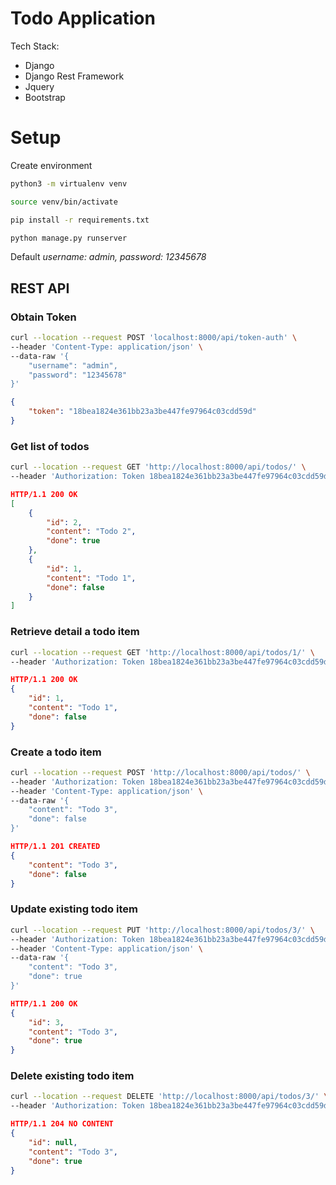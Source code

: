 # Todo Application
Tech Stack:
- Django
- Django Rest Framework
- Jquery
- Bootstrap

# Setup
Create environment
```bash
python3 -m virtualenv venv

source venv/bin/activate

pip install -r requirements.txt

python manage.py runserver
```
Default *username: admin, password: 12345678*

## REST API

### Obtain Token
```bash
curl --location --request POST 'localhost:8000/api/token-auth' \
--header 'Content-Type: application/json' \
--data-raw '{
    "username": "admin",
    "password": "12345678"
}'
```
```json
{
    "token": "18bea1824e361bb23a3be447fe97964c03cdd59d"
}
```

### Get list of todos
```bash
curl --location --request GET 'http://localhost:8000/api/todos/' \
--header 'Authorization: Token 18bea1824e361bb23a3be447fe97964c03cdd59d'
```
```json
HTTP/1.1 200 OK
[
    {
        "id": 2,
        "content": "Todo 2",
        "done": true
    },
    {
        "id": 1,
        "content": "Todo 1",
        "done": false
    }
]
```

### Retrieve detail a todo item
```bash
curl --location --request GET 'http://localhost:8000/api/todos/1/' \
--header 'Authorization: Token 18bea1824e361bb23a3be447fe97964c03cdd59d'
```
```json
HTTP/1.1 200 OK
{
    "id": 1,
    "content": "Todo 1",
    "done": false
}

```

### Create a todo item
```bash
curl --location --request POST 'http://localhost:8000/api/todos/' \
--header 'Authorization: Token 18bea1824e361bb23a3be447fe97964c03cdd59d' \
--header 'Content-Type: application/json' \
--data-raw '{
    "content": "Todo 3",
    "done": false
}'
```
```json
HTTP/1.1 201 CREATED
{
    "content": "Todo 3",
    "done": false
}
```

### Update existing todo item
```bash
curl --location --request PUT 'http://localhost:8000/api/todos/3/' \
--header 'Authorization: Token 18bea1824e361bb23a3be447fe97964c03cdd59d' \
--header 'Content-Type: application/json' \
--data-raw '{
    "content": "Todo 3",
    "done": true
}'
```
```json
HTTP/1.1 200 OK
{
    "id": 3,
    "content": "Todo 3",
    "done": true
}
```
### Delete existing todo item
```bash
curl --location --request DELETE 'http://localhost:8000/api/todos/3/' \
--header 'Authorization: Token 18bea1824e361bb23a3be447fe97964c03cdd59d'
```
```json
HTTP/1.1 204 NO CONTENT
{
    "id": null,
    "content": "Todo 3",
    "done": true
}
```